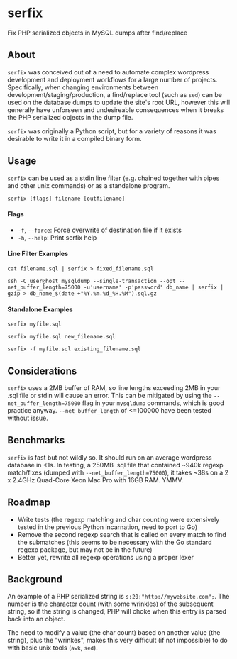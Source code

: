 serfix
======

Fix PHP serialized objects in MySQL dumps after find/replace


About
-----

`serfix` was conceived out of a need to automate complex wordpress development and deployment workflows for a large number of projects. Specifically, when changing environments between development/staging/production, a find/replace tool (such as `sed`) can be used on the database dumps to update the site's root URL, however this will generally have unforseen and undesireable consequences when it breaks the PHP serialized objects in the dump file.

`serfix` was originally a Python script, but for a variety of reasons it was desirable to write it in a compiled binary form.


Usage
-----

`serfix` can be used as a stdin line filter (e.g. chained together with pipes and other unix commands) or as a standalone program.

`serfix [flags] filename [outfilename]`

#### Flags

- `-f`, `--force`: Force overwrite of destination file if it exists
- `-h`, `--help`: Print serfix help

#### Line Filter Examples

`cat filename.sql | serfix > fixed_filename.sql`

`ssh -C user@host mysqldump --single-transaction --opt --net_buffer_length=75000 -u'username' -p'password' db_name | serfix | gzip > db_name_$(date +"%Y.%m.%d_%H.%M").sql.gz`

#### Standalone Examples

`serfix myfile.sql`

`serfix myfile.sql new_filename.sql`

`serfix -f myfile.sql existing_filename.sql`


Considerations
--------------

`serfix` uses a 2MB buffer of RAM, so line lengths exceeding 2MB in your .sql file or stdin will cause an error. This can be mitigated by using the `--net_buffer_length=75000` flag in your `mysqldump` commands, which is good practice anyway. `--net_buffer_length` of <=100000 have been tested without issue.


Benchmarks
----------

`serfix` is fast but not wildly so. It should run on an average wordpress database in <1s. In testing, a 250MB .sql file that contained ~940k regexp match/fixes (dumped with `--net_buffer_length=75000`), it takes ~38s on a 2 x 2.4GHz Quad-Core Xeon Mac Pro with 16GB RAM. YMMV.


Roadmap
-------

- Write tests (the regexp matching and char counting were extensively tested in the previous Python incarnation, need to port to Go)
- Remove the second regexp search that is called on every match to find the submatches (this seems to be necessary with the Go standard regexp package, but may not be in the future)
- Better yet, rewrite all regexp operations using a proper lexer


Background
----------

An example of a PHP serialized string is `s:20:"http://mywebsite.com";`. The number is the character count (with some wrinkles) of the subsequent string, so if the string is changed, PHP will choke when this entry is parsed back into an object.

The need to modify a value (the char count) based on another value (the string), plus the "wrinkes", makes this very difficult (if not impossible) to do with basic unix tools (`awk`, `sed`).
